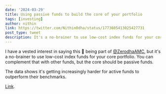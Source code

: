```yaml
---
date: '2024-03-29'
title: Using passive funds to build the core of your portfolio
tags: [investing]
author: nithin
link: https://twitter.com/Nithin0dha/status/1773605413025427731
post_type: tweet
description: It's a no-brainer to use low-cost index funds for your core portfolio...
---
```


I have a vested interest in saying this 😬 being part of [@ZerodhaAMC](https://twitter.com/ZerodhaAMC), but it's a no-brainer to use low-cost index funds for your core portfolio. You can complement that with other funds, but the core should be passive funds.

The data shows it's getting increasingly harder for active funds to outperform their benchmarks.

[Link](https://tradingqna.com/t/most-active-funds-fail-to-beat-their-benchmarks/163011).
